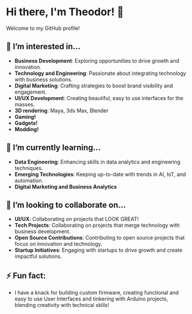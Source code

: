 # Hi there, I'm Theodor! 👋

Welcome to my GitHub profile!

## 👀 I’m interested in...
- **Business Development**: Exploring opportunities to drive growth and innovation.
- **Technology and Engineering**: Passionate about integrating technology with business solutions.
- **Digital Marketing**: Crafting strategies to boost brand visibility and engagement.
- **UI/UX Development**: Creating beautiful, easy to use interfaces for the masses.
- **3D rendering**: Maya, 3ds Max, Blender
- **Gaming!**
- **Gadgets!**
- **Modding!**

## 🌱 I’m currently learning...
- **Data Engineering**: Enhancing skills in data analytics and engineering techniques.
- **Emerging Technologies**: Keeping up-to-date with trends in AI, IoT, and automation.
- **Digital Marketing and Business Analytics**

## 💞️ I’m looking to collaborate on...
- **UI/UX**: Collaborating on projects that LOOK GREAT!
- **Tech Projects**: Collaborating on projects that merge technology with business development.
- **Open Source Contributions**: Contributing to open source projects that focus on innovation and technology.
- **Startup Initiatives**: Engaging with startups to drive growth and create impactful solutions.

## ⚡ Fun fact:
- I have a knack for building custom firmware, creating functional and easy to use User Interfaces and tinkering with Arduino projects, blending creativity with technical skills!

<!---
Theodor94/Theodor94 is a ✨ special ✨ repository because its `README.md` (this file) appears on your GitHub profile.
You can click the Preview link to take a look at your changes.
--->
